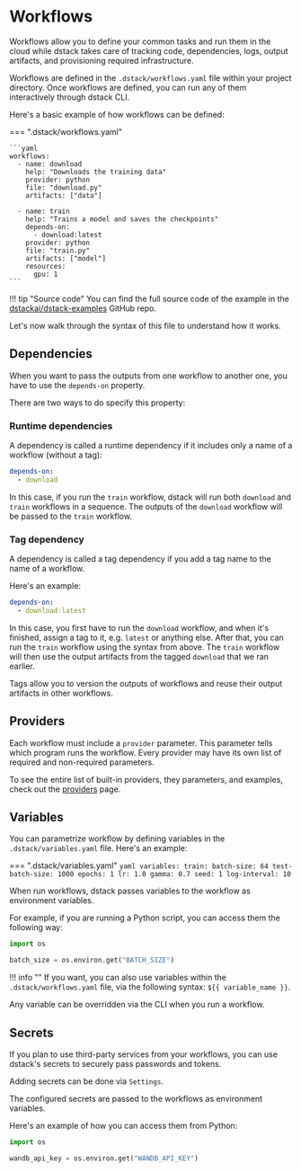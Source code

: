 # Workflows

Workflows allow you to define your common tasks and run them in the cloud
while dstack takes care of tracking code, dependencies, logs, output artifacts,
and provisioning required infrastructure.

Workflows are defined in the `.dstack/workflows.yaml` file within your project directory. 
Once workflows are defined, you can run any of them interactively through dstack CLI. 

[//]: # (You don't have to worry about )
[//]: # (tracking code, data, or infrastructure as dstack handles everything automatically.)

Here's a basic example of how workflows can be defined:

=== ".dstack/workflows.yaml"

    ```yaml
    workflows:
      - name: download
        help: "Downloads the training data" 
        provider: python
        file: "download.py"
        artifacts: ["data"]
    
      - name: train
        help: "Trains a model and saves the checkpoints"
        depends-on:
          - download:latest
        provider: python
        file: "train.py"
        artifacts: ["model"]
        resources:
          gpu: 1
    ```

!!! tip "Source code"
    You can find the full source code of the example in the [dstackai/dstack-examples](https://github.com/dstackai/dstack-examples) GitHub repo.

Let's now walk through the syntax of this file to understand how it works.

## Dependencies

When you want to pass the outputs from one workflow to another one, you have to use the `depends-on` property.

There are two ways to do specify this property:

### Runtime dependencies

A dependency is called a runtime dependency if it includes only a name of a workflow (without a tag):

```yaml
depends-on:
  - download 
```

In this case, if you run the `train` workflow, dstack will run both `download` and `train` workflows in a sequence.
The outputs of the `download` workflow will be passed to the `train` workflow.

### Tag dependency

A dependency is called a tag dependency if you add a tag name to the name of a workflow.

Here's an example:

```yaml
depends-on:
  - download:latest 
```

In this case, you first have to run the `download` workflow, and when it's finished, assign a tag to it, e.g. `latest` 
or anything else. After that, you can run the `train` workflow using the syntax from above.
The `train` workflow will then use the output artifacts from the tagged `download` that we ran earlier.

Tags allow you to version the outputs of workflows and reuse their output artifacts in other workflows.

[//]: # (TODO: Tell about dstack artifacts upload)

## Providers

Each workflow must include a `provider` parameter. This parameter tells which program runs the workflow.
Every provider may have its own list of required and non-required parameters.

[//]: # (TODO: Provide mode provider examples)

To see the entire list of built-in providers, they parameters, and examples, check out the [providers](https://github.com/dstackai/dstack/tree/master/providers#readme) page.

[//]: # (TODO: Tell how to use custom providers)

[//]: # (TODO: Add a link to the Providers Reference)

## Variables

You can parametrize workflow by defining variables in the `.dstack/variables.yaml` file.
Here's an example:

=== ".dstack/variables.yaml"
    ```yaml
    variables:
     train:
       batch-size: 64
       test-batch-size: 1000
       epochs: 1
       lr: 1.0
       gamma: 0.7
       seed: 1
       log-interval: 10
    ```

When run workflows, dstack passes variables to the workflow as environment variables.

For example, if you are running a Python script, you can access them the following way:

```python
import os

batch_size = os.environ.get("BATCH_SIZE")
```

!!! info ""
    If you want, you can also use variables within the `.dstack/workflows.yaml` file, via the following syntax: `${{ variable_name }}`.

Any variable can be overridden via the CLI when you run a workflow.

## Secrets

If you plan to use third-party services from your workflows, you can use dstack's secrets 
to securely pass passwords and tokens.

Adding secrets can be done via `Settings`.

The configured secrets are passed to the workflows as environment variables. 

Here's an example of how you can access them from Python: 

```python
import os

wandb_api_key = os.environ.get("WANDB_API_KEY")
```
